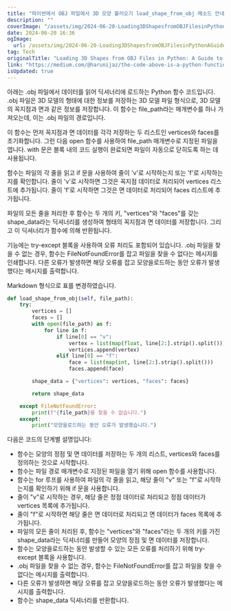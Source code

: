 ```yaml
---
title: "파이썬에서 OBJ 파일에서 3D 모양 불러오기 load_shape_from_obj 메소드 안내"
description: ""
coverImage: "/assets/img/2024-06-20-Loading3DShapesfromOBJFilesinPythonAGuidetotheload_shape_from_objMethod_0.png"
date: 2024-06-20 16:36
ogImage:
  url: /assets/img/2024-06-20-Loading3DShapesfromOBJFilesinPythonAGuidetotheload_shape_from_objMethod_0.png
tag: Tech
originalTitle: "Loading 3D Shapes from OBJ Files in Python: A Guide to the load_shape_from_obj Method"
link: "https://medium.com/@harunijaz/the-code-above-is-a-python-function-that-reads-and-loads-data-from-a-obj-e6f6e5c3dfb9"
isUpdated: true
---
```


아래는 .obj 파일에서 데이터를 읽어 딕셔너리에 로드하는 Python 함수 코드입니다. .obj 파일은 3D 모델의 형태에 대한 정보를 저장하는 3D 모델 파일 형식으로, 3D 모델의 꼭지점과 면과 같은 정보를 저장합니다. 이 함수는 file_path라는 매개변수를 하나 가져오는데, 이는 .obj 파일의 경로입니다.

이 함수는 먼저 꼭지점과 면 데이터를 각각 저장하는 두 리스트인 vertices와 faces를 초기화합니다. 그런 다음 open 함수를 사용하여 file_path 매개변수로 지정된 파일을 엽니다. with 문은 블록 내의 코드 실행이 완료되면 파일이 자동으로 닫히도록 하는 데 사용됩니다.

함수는 파일의 각 줄을 읽고 if 문을 사용하여 줄이 'v'로 시작하는지 또는 'f'로 시작하는지를 확인합니다. 줄이 'v'로 시작하면 그것은 꼭지점 데이터로 처리되어 vertices 리스트에 추가됩니다. 줄이 'f'로 시작하면 그것은 면 데이터로 처리되어 faces 리스트에 추가됩니다.

파일의 모든 줄을 처리한 후 함수는 두 개의 키, "vertices"와 "faces"를 갖는 shape_data라는 딕셔너리를 생성하여 형태의 꼭지점과 면 데이터를 저장합니다. 그리고 이 딕셔너리가 함수에 의해 반환됩니다.

<div class="content-ad"></div>

기능에는 try-except 블록을 사용하여 오류 처리도 포함되어 있습니다. .obj 파일을 찾을 수 없는 경우, 함수는 FileNotFoundError를 잡고 파일을 찾을 수 없다는 메시지를 인쇄합니다. 다른 오류가 발생하면 해당 오류를 잡고 모양을로드하는 동안 오류가 발생했다는 메시지를 출력합니다.

Markdown 형식으로 표를 변경하였습니다.

```python
def load_shape_from_obj(self, file_path):
    try:
        vertices = []
        faces = []
        with open(file_path) as f:
            for line in f:
                if line[0] == "v":
                    vertex = list(map(float, line[2:].strip().split()))
                    vertices.append(vertex)
                elif line[0] == "f":
                    face = list(map(int, line[2:].strip().split()))
                    faces.append(face)

        shape_data = {"vertices": vertices, "faces": faces}

        return shape_data

    except FileNotFoundError:
        print(f"{file_path}를 찾을 수 없습니다.")
    except:
        print("모양을로드하는 동안 오류가 발생했습니다.")
```

다음은 코드의 단계별 설명입니다:

- 함수는 모양의 정점 및 면 데이터를 저장하는 두 개의 리스트, vertices와 faces를 정의하는 것으로 시작합니다.
- 함수는 파일 경로 매개변수로 지정된 파일을 열기 위해 open 함수를 사용합니다.
- 함수는 for 루프를 사용하여 파일의 각 줄을 읽고, 해당 줄이 "v" 또는 "f"로 시작하는지를 확인하기 위해 if 문을 사용합니다.
- 줄이 "v"로 시작하는 경우, 해당 줄은 정점 데이터로 처리되고 정점 데이터가 vertices 목록에 추가됩니다.
- 줄이 "f"로 시작하면 해당 줄은 면 데이터로 처리되고 면 데이터가 faces 목록에 추가됩니다.
- 파일의 모든 줄이 처리된 후, 함수는 "vertices"와 "faces"라는 두 개의 키를 가진 shape_data라는 딕셔너리를 만들어 모양의 정점 및 면 데이터를 저장합니다.
- 함수는 모양을로드하는 동안 발생할 수 있는 모든 오류를 처리하기 위해 try-except 블록을 사용합니다.
- .obj 파일을 찾을 수 없는 경우, 함수는 FileNotFoundError를 잡고 파일을 찾을 수 없다는 메시지를 출력합니다.
- 다른 오류가 발생하면 해당 오류를 잡고 모양을로드하는 동안 오류가 발생했다는 메시지를 출력합니다.
- 함수는 shape_data 딕셔너리를 반환합니다.
